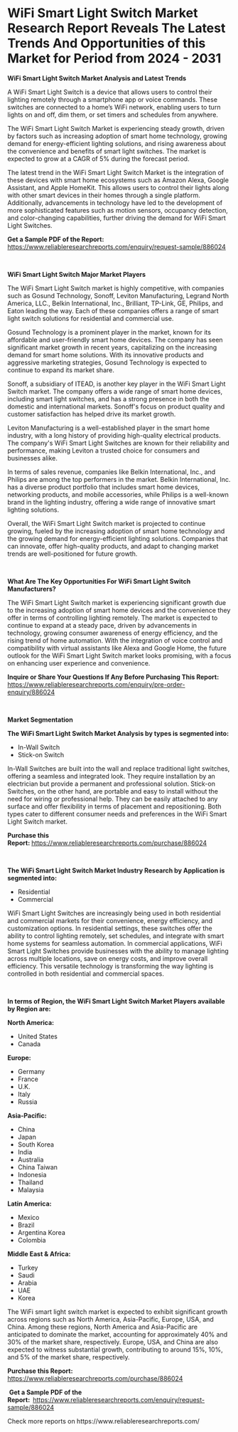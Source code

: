 <p><h1>WiFi Smart Light Switch Market Research Report Reveals The Latest Trends And Opportunities of this Market for Period from 2024 - 2031</h1></p><p><strong>WiFi Smart Light Switch Market Analysis and Latest Trends</strong></p>
<p><p>A WiFi Smart Light Switch is a device that allows users to control their lighting remotely through a smartphone app or voice commands. These switches are connected to a home’s WiFi network, enabling users to turn lights on and off, dim them, or set timers and schedules from anywhere.</p><p>The WiFi Smart Light Switch Market is experiencing steady growth, driven by factors such as increasing adoption of smart home technology, growing demand for energy-efficient lighting solutions, and rising awareness about the convenience and benefits of smart light switches. The market is expected to grow at a CAGR of 5% during the forecast period.</p><p>The latest trend in the WiFi Smart Light Switch Market is the integration of these devices with smart home ecosystems such as Amazon Alexa, Google Assistant, and Apple HomeKit. This allows users to control their lights along with other smart devices in their homes through a single platform. Additionally, advancements in technology have led to the development of more sophisticated features such as motion sensors, occupancy detection, and color-changing capabilities, further driving the demand for WiFi Smart Light Switches.</p></p>
<p><strong>Get a Sample PDF of the Report:&nbsp;</strong> <a href="https://www.reliableresearchreports.com/enquiry/request-sample/886024">https://www.reliableresearchreports.com/enquiry/request-sample/886024</a></p>
<p>&nbsp;</p>
<p><strong>WiFi Smart Light Switch Major Market Players</strong></p>
<p><p>The WiFi Smart Light Switch market is highly competitive, with companies such as Gosund Technology, Sonoff, Leviton Manufacturing, Legrand North America, LLC., Belkin International, Inc., Brilliant, TP-Link, GE, Philips, and Eaton leading the way. Each of these companies offers a range of smart light switch solutions for residential and commercial use.</p><p>Gosund Technology is a prominent player in the market, known for its affordable and user-friendly smart home devices. The company has seen significant market growth in recent years, capitalizing on the increasing demand for smart home solutions. With its innovative products and aggressive marketing strategies, Gosund Technology is expected to continue to expand its market share.</p><p>Sonoff, a subsidiary of ITEAD, is another key player in the WiFi Smart Light Switch market. The company offers a wide range of smart home devices, including smart light switches, and has a strong presence in both the domestic and international markets. Sonoff's focus on product quality and customer satisfaction has helped drive its market growth.</p><p>Leviton Manufacturing is a well-established player in the smart home industry, with a long history of providing high-quality electrical products. The company's WiFi Smart Light Switches are known for their reliability and performance, making Leviton a trusted choice for consumers and businesses alike.</p><p>In terms of sales revenue, companies like Belkin International, Inc., and Philips are among the top performers in the market. Belkin International, Inc. has a diverse product portfolio that includes smart home devices, networking products, and mobile accessories, while Philips is a well-known brand in the lighting industry, offering a wide range of innovative smart lighting solutions.</p><p>Overall, the WiFi Smart Light Switch market is projected to continue growing, fueled by the increasing adoption of smart home technology and the growing demand for energy-efficient lighting solutions. Companies that can innovate, offer high-quality products, and adapt to changing market trends are well-positioned for future growth.</p></p>
<p>&nbsp;</p>
<p><strong>What Are The Key Opportunities For WiFi Smart Light Switch Manufacturers?</strong></p>
<p><p>The WiFi Smart Light Switch market is experiencing significant growth due to the increasing adoption of smart home devices and the convenience they offer in terms of controlling lighting remotely. The market is expected to continue to expand at a steady pace, driven by advancements in technology, growing consumer awareness of energy efficiency, and the rising trend of home automation. With the integration of voice control and compatibility with virtual assistants like Alexa and Google Home, the future outlook for the WiFi Smart Light Switch market looks promising, with a focus on enhancing user experience and convenience.</p></p>
<p><strong>Inquire or Share Your Questions If Any Before Purchasing This Report:</strong> <a href="https://www.reliableresearchreports.com/enquiry/pre-order-enquiry/886024">https://www.reliableresearchreports.com/enquiry/pre-order-enquiry/886024</a></p>
<p>&nbsp;</p>
<p><strong>Market Segmentation</strong></p>
<p><strong>The WiFi Smart Light Switch Market Analysis by types is segmented into:</strong></p>
<p><ul><li>In-Wall Switch</li><li>Stick-on Switch</li></ul></p>
<p><p>In-Wall Switches are built into the wall and replace traditional light switches, offering a seamless and integrated look. They require installation by an electrician but provide a permanent and professional solution. Stick-on Switches, on the other hand, are portable and easy to install without the need for wiring or professional help. They can be easily attached to any surface and offer flexibility in terms of placement and repositioning. Both types cater to different consumer needs and preferences in the WiFi Smart Light Switch market.</p></p>
<p><strong>Purchase this Report:&nbsp;</strong><a href="https://www.reliableresearchreports.com/purchase/886024">https://www.reliableresearchreports.com/purchase/886024</a></p>
<p>&nbsp;</p>
<p><strong>The WiFi Smart Light Switch Market Industry Research by Application is segmented into:</strong></p>
<p><ul><li>Residential</li><li>Commercial</li></ul></p>
<p><p>WiFi Smart Light Switches are increasingly being used in both residential and commercial markets for their convenience, energy efficiency, and customization options. In residential settings, these switches offer the ability to control lighting remotely, set schedules, and integrate with smart home systems for seamless automation. In commercial applications, WiFi Smart Light Switches provide businesses with the ability to manage lighting across multiple locations, save on energy costs, and improve overall efficiency. This versatile technology is transforming the way lighting is controlled in both residential and commercial spaces.</p></p>
<p>&nbsp;</p>
<p><strong>In terms of Region, the WiFi Smart Light Switch Market Players available by Region are:</strong></p>
<p>
    <p> <strong> North America: </strong>
        <ul>
            <li>United States</li>
            <li>Canada</li>
        </ul>
        </p> 
    <p> <strong> Europe: </strong>
        <ul>
            <li>Germany</li>
            <li>France</li>
            <li>U.K.</li>
            <li>Italy</li>
            <li>Russia</li>
        </ul>
        </p> 
    <p> <strong> Asia-Pacific: </strong>
        <ul>
            <li>China</li>
            <li>Japan</li>
            <li>South Korea</li>
            <li>India</li>
            <li>Australia</li>
            <li>China Taiwan</li>
            <li>Indonesia</li>
            <li>Thailand</li>
            <li>Malaysia</li>
        </ul>
        </p> 
    <p> <strong> Latin America: </strong>
        <ul>
            <li>Mexico</li>
            <li>Brazil</li>
            <li>Argentina Korea</li>
            <li>Colombia</li>
        </ul>
        </p> 
    <p> <strong> Middle East & Africa: </strong>
        <ul>
            <li>Turkey</li>
            <li>Saudi</li>
            <li>Arabia</li>
            <li>UAE</li>
            <li>Korea</li>
        </ul>
    </p>
    </p>
<p><p>The WiFi smart light switch market is expected to exhibit significant growth across regions such as North America, Asia-Pacific, Europe, USA, and China. Among these regions, North America and Asia-Pacific are anticipated to dominate the market, accounting for approximately 40% and 30% of the market share, respectively. Europe, USA, and China are also expected to witness substantial growth, contributing to around 15%, 10%, and 5% of the market share, respectively.</p></p>
<p><strong>Purchase this Report: </strong><a href="https://www.reliableresearchreports.com/purchase/886024">https://www.reliableresearchreports.com/purchase/886024</a></p>
<p>&nbsp;<strong>Get a Sample PDF of the Report:&nbsp;&nbsp;</strong><a href="https://www.reliableresearchreports.com/enquiry/request-sample/886024">https://www.reliableresearchreports.com/enquiry/request-sample/886024</a></p>
<p><strong></strong></p>
<p>Check more reports on https://www.reliableresearchreports.com/</p>